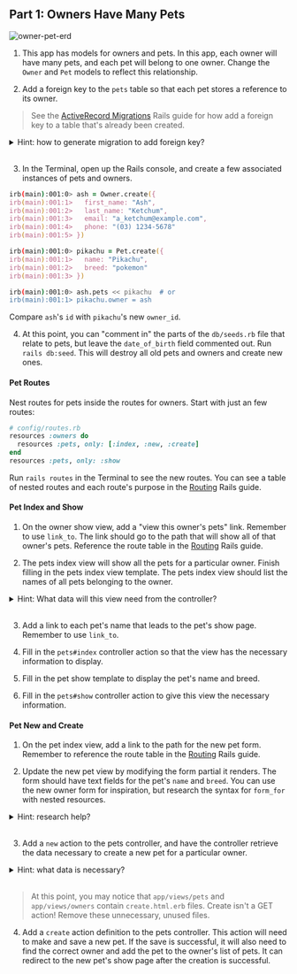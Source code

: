 ## Part 1: Owners Have Many Pets

![owner-pet-erd](https://cloud.githubusercontent.com/assets/3254910/22278438/6dd48c66-e278-11e6-8ed6-d24af148672b.png)

1. This app has models for owners and pets. In this app, each owner will have many pets, and each pet will belong to one owner. Change the `Owner` and `Pet` models to reflect this relationship.

2. Add a foreign key to the `pets` table so that each pet stores a reference to its owner.

  > See the [ActiveRecord Migrations](http://guides.rubyonrails.org/active_record_migrations.html) Rails guide for how add a foreign key to a table that's already been created.

  <details>
    <summary>Hint: how to generate migration to add foreign key?</summary>
    The example from the docs adds a user foreign key to a products table, by running <code>bin/rails generate migration AddUserRefToProducts user:references</code>, but you can also use something like <code>rails g migration AddUserRefToProducts user:belongs_to</code>.  Just replace the example models with the names this app needs!
  </details>
  <br>

3. In the Terminal, open up the Rails console, and create a few associated instances of pets and owners.

  ```zsh
  irb(main):001:0> ash = Owner.create({
  irb(main):001:1>   first_name: "Ash",
  irb(main):001:2>   last_name: "Ketchum",
  irb(main):001:3>   email: "a_ketchum@example.com",
  irb(main):001:4>   phone: "(03) 1234-5678"
  irb(main):001:5> })
  ```

  ```zsh
  irb(main):001:0> pikachu = Pet.create({
  irb(main):001:1>   name: "Pikachu",
  irb(main):001:2>   breed: "pokemon"
  irb(main):001:3> })
  ```

  ```zsh
  irb(main):001:0> ash.pets << pikachu  # or
  irb(main):001:1> pikachu.owner = ash
  ```

  Compare `ash`'s `id` with `pikachu`'s new `owner_id`.


4. At this point, you can "comment in" the parts of the `db/seeds.rb` file that relate to pets, but leave the `date_of_birth` field commented out.  Run `rails db:seed`. This will destroy all old pets and owners and create new ones.


#### Pet Routes

Nest routes for pets inside the routes for owners. Start with just an few routes:

  ```ruby
  # config/routes.rb
  resources :owners do
    resources :pets, only: [:index, :new, :create]
  end
  resources :pets, only: :show
  ```

  Run `rails routes` in the Terminal to see the new routes. You can see a table of nested routes and each route's purpose in the [Routing](http://guides.rubyonrails.org/routing.html#nested-resources) Rails guide.

#### Pet Index and Show

1. On the owner show view, add a "view this owner's pets" link. Remember to use `link_to`. The link should go to the path that will show all of that owner's pets. Reference the route table in the [Routing](http://guides.rubyonrails.org/routing.html#nested-resources) Rails guide.

2. The pets index view will show all the pets for a particular owner. Finish filling in the pets index view template. The pets index view should list the names of all pets belonging to the owner.  

  <details>
    <summary>Hint: What data will this view need from the controller?</summary>
    Since we're looking for the pets from a single owner, the view will need to know which owner to use (<code>@owner</code>). If you have your model relationship set up correctly, an owner's pets are simply <code>@owner.pets</code>.
  </details>
  <br>

3. Add a link to each pet's name that leads to the pet's show page.  Remember to use `link_to`.

4. Fill in the `pets#index` controller action so that the view has the necessary information to display.

5. Fill in the pet show template to display the pet's name and breed.

6. Fill in the `pets#show` controller action to give this view the necessary information.

#### Pet New and Create

1. On the pet index view, add a link to the path for the new pet form. Remember to reference the route table in the [Routing](http://guides.rubyonrails.org/routing.html#nested-resources) Rails guide.

2. Update the new pet view by modifying the form partial it renders. The form should have text fields for the pet's `name` and `breed`. You can use the new owner form for inspiration, but research the syntax for `form_for` with nested resources.

  <details>
    <summary>Hint: research help?</summary>
    The top google result for "form_for nested resource" is a StackOverflow question, and the top answer has the necessary syntax.  Take a look at [the answer](http://stackoverflow.com/a/4611932).
  </details>
  <br>
  
3. Add a `new` action to the pets controller, and have the controller retrieve the data necessary to create a new pet for a particular owner.

  <details>
    <summary>Hint: what data is necessary?</summary>
    Like with most <code>new</code> actions, you'll want a dummy new pet (<code>Pet.new</code>) to send through to the <code>form_for</code> helper. Since this pet is being added to a particular owner, you'll also need to use that owner's information.
  </details>
  <br>
  
> At this point, you may notice that `app/views/pets` and `app/views/owners` contain `create.html.erb` files. Create isn't a GET action! Remove these unnecessary, unused files.

4. Add a `create` action definition to the pets controller.  This action will need to make and save a new pet. If the save is successful, it will also need to find the correct owner and add the pet to the owner's list of pets.  It can redirect to the new pet's show page after the creation is successful.
